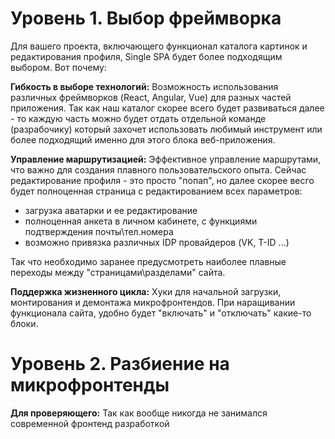# Уровень 1. Выбор фреймворка

Для вашего проекта, включающего функционал каталога картинок и редактирования профиля, Single SPA будет более подходящим выбором. Вот почему:

**Гибкость в выборе технологий:** 
Возможность использования различных фреймворков (React, Angular, Vue) для разных частей приложения.
Так как наш каталог скорее всего будет развиваться далее - то каждую часть можно будет отдать отдельной команде (разрабочику) который захочет использовать любимый инструмент или более подходящий именно для этого блока веб-приложения.

**Управление маршрутизацией:** Эффективное управление маршрутами, что важно для создания плавного пользовательского опыта. Сейчас редактирование профиля - это просто "попап", но далее скорее весго будет полноценная страница с редактированием всех параметров:
 - загрузка аватарки и ее редактирование
 - полноценная анкета в личном кабинете, с функциями подтверждения почты\тел.номера
 - возможно привязка различных IDP провайдеров (VK, T-ID ...)

Так что необходимо заранее предусмотреть наиболее плавные переходы между "страницами\разделами" сайта.

**Поддержка жизненного цикла:** Хуки для начальной загрузки, монтирования и демонтажа микрофронтендов.
При наращивании функционала сайта, удобно будет "включать" и "отключать" какие-то блоки.

# Уровень 2. Разбиение на микрофронтенды

**Для проверяющего:** Так как вообще никогда не занимался современной фронтенд разработкой 